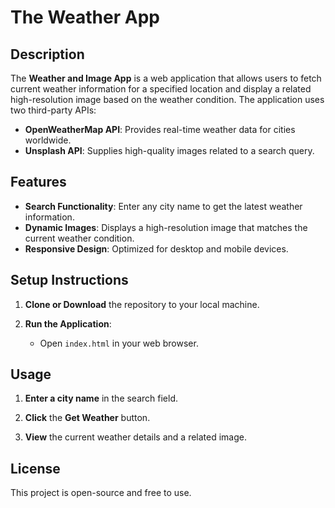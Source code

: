 # The Weather App

## Description

The **Weather and Image App** is a web application that allows users to fetch current weather information for a specified location and display a related high-resolution image based on the weather condition. The application uses two third-party APIs:

- **OpenWeatherMap API**: Provides real-time weather data for cities worldwide.
- **Unsplash API**: Supplies high-quality images related to a search query.


## Features

- **Search Functionality**: Enter any city name to get the latest weather information.
- **Dynamic Images**: Displays a high-resolution image that matches the current weather condition.
- **Responsive Design**: Optimized for desktop and mobile devices.




## Setup Instructions

1. **Clone or Download** the repository to your local machine.

2. **Run the Application**:

   - Open `index.html` in your web browser.

## Usage

1. **Enter a city name** in the search field.

2. **Click** the **Get Weather** button.

3. **View** the current weather details and a related image.

## License

This project is open-source and free to use.

